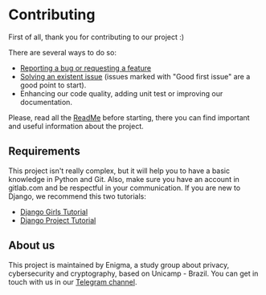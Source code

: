 # Contributing

First of all, thank you for contributing to our project :)

There are several ways to do so:

- [Reporting a bug or requesting a feature](https://gitlab.com/enigmaster/decipher-me/issues/new)
- [Solving an existent issue](https://gitlab.com/enigmaster/decipher-me/issues)
(issues marked with "Good first issue" are a good point to start).
- Enhancing our code quality, adding unit test or improving our documentation.

Please, read all the
[ReadMe](https://gitlab.com/enigmaster/decipher-me/blob/master/README.md)
before starting, there you can find important and useful information about the
project.

## Requirements

This project isn't really complex, but it will help you to have a basic
knowledge in Python and Git. Also, make sure you have an account in
gitlab.com and be respectful in your communication. If you are new to
Django, we recommend this two tutorials:

- [Django Girls Tutorial](https://tutorial.djangogirls.org/)
- [Django Project Tutorial](https://www.djangoproject.com/start/)


## About us

This project is maintained by Enigma, a study group about privacy,
cybersecurity and cryptography, based on Unicamp - Brazil. You
can get in touch with us in our [Telegram channel](https://t.me/enigmaunicamp).
